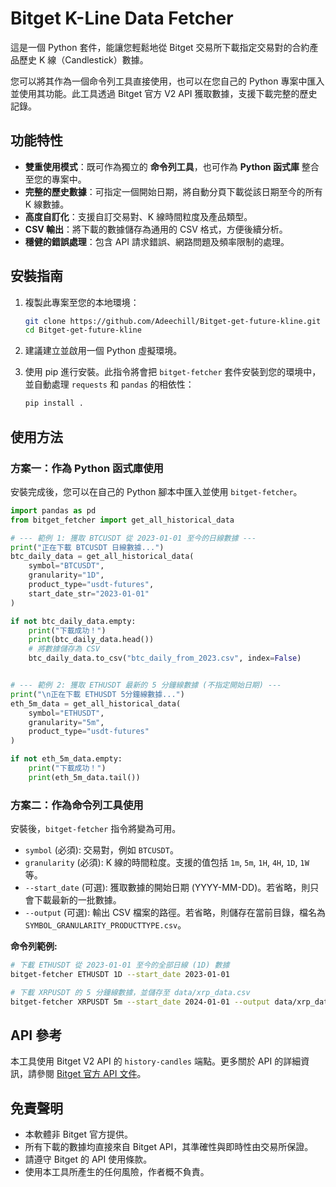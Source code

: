 # Bitget K-Line Data Fetcher

這是一個 Python 套件，能讓您輕鬆地從 Bitget 交易所下載指定交易對的合約產品歷史 K 線（Candlestick）數據。

您可以將其作為一個命令列工具直接使用，也可以在您自己的 Python 專案中匯入並使用其功能。此工具透過 Bitget 官方 V2 API 獲取數據，支援下載完整的歷史記錄。

## 功能特性

- **雙重使用模式**：既可作為獨立的 **命令列工具**，也可作為 **Python 函式庫** 整合至您的專案中。
- **完整的歷史數據**：可指定一個開始日期，將自動分頁下載從該日期至今的所有 K 線數據。
- **高度自訂化**：支援自訂交易對、K 線時間粒度及產品類型。
- **CSV 輸出**：將下載的數據儲存為通用的 CSV 格式，方便後續分析。
- **穩健的錯誤處理**：包含 API 請求錯誤、網路問題及頻率限制的處理。

## 安裝指南

1.  複製此專案至您的本地環境：
    ```bash
    git clone https://github.com/Adeechill/Bitget-get-future-kline.git
    cd Bitget-get-future-kline
    ```

2.  建議建立並啟用一個 Python 虛擬環境。

3.  使用 pip 進行安裝。此指令將會把 `bitget-fetcher` 套件安裝到您的環境中，並自動處理 `requests` 和 `pandas` 的相依性：
    ```bash
    pip install .
    ```

## 使用方法

### 方案一：作為 Python 函式庫使用

安裝完成後，您可以在自己的 Python 腳本中匯入並使用 `bitget-fetcher`。

```python
import pandas as pd
from bitget_fetcher import get_all_historical_data

# --- 範例 1: 獲取 BTCUSDT 從 2023-01-01 至今的日線數據 ---
print("正在下載 BTCUSDT 日線數據...")
btc_daily_data = get_all_historical_data(
    symbol="BTCUSDT",
    granularity="1D",
    product_type="usdt-futures",
    start_date_str="2023-01-01"
)

if not btc_daily_data.empty:
    print("下載成功！")
    print(btc_daily_data.head())
    # 將數據儲存為 CSV
    btc_daily_data.to_csv("btc_daily_from_2023.csv", index=False)


# --- 範例 2: 獲取 ETHUSDT 最新的 5 分鐘線數據 (不指定開始日期) ---
print("\n正在下載 ETHUSDT 5分鐘線數據...")
eth_5m_data = get_all_historical_data(
    symbol="ETHUSDT",
    granularity="5m",
    product_type="usdt-futures"
)

if not eth_5m_data.empty:
    print("下載成功！")
    print(eth_5m_data.tail())

```

### 方案二：作為命令列工具使用

安裝後，`bitget-fetcher` 指令將變為可用。

- `symbol` (必須): 交易對，例如 `BTCUSDT`。
- `granularity` (必須): K 線的時間粒度。支援的值包括 `1m`, `5m`, `1H`, `4H`, `1D`, `1W` 等。
- `--start_date` (可選): 獲取數據的開始日期 (YYYY-MM-DD)。若省略，則只會下載最新的一批數據。
- `--output` (可選): 輸出 CSV 檔案的路徑。若省略，則儲存在當前目錄，檔名為 `SYMBOL_GRANULARITY_PRODUCTTYPE.csv`。

**命令列範例:**

```bash
# 下載 ETHUSDT 從 2023-01-01 至今的全部日線 (1D) 數據
bitget-fetcher ETHUSDT 1D --start_date 2023-01-01

# 下載 XRPUSDT 的 5 分鐘線數據，並儲存至 data/xrp_data.csv
bitget-fetcher XRPUSDT 5m --start_date 2024-01-01 --output data/xrp_data.csv
```

## API 參考

本工具使用 Bitget V2 API 的 `history-candles` 端點。更多關於 API 的詳細資訊，請參閱 [Bitget 官方 API 文件](https://www.bitget.com/api-doc/contract/market/Get-History-Candle-Data)。

## 免責聲明

- 本軟體非 Bitget 官方提供。
- 所有下載的數據均直接來自 Bitget API，其準確性與即時性由交易所保證。
- 請遵守 Bitget 的 API 使用條款。
- 使用本工具所產生的任何風險，作者概不負責。 